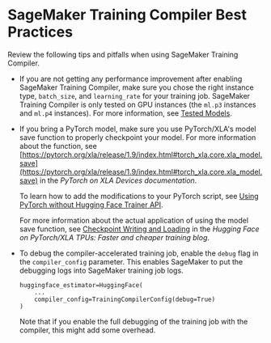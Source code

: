 # SageMaker Training Compiler Best Practices<a name="training-compiler-tips-pitfalls"></a>

Review the following tips and pitfalls when using SageMaker Training Compiler\.
+ If you are not getting any performance improvement after enabling SageMaker Training Compiler, make sure you chose the right instance type, `batch_size`, and `learning_rate` for your training job\. SageMaker Training Compiler is only tested on GPU instances \(the `ml.p3` instances and `ml.p4` instances\)\. For more information, see [Tested Models](training-compiler-support.md#training-compiler-tested-models)\.
+ If you bring a PyTorch model, make sure you use PyTorch/XLA's model save function to properly checkpoint your model\. For more information about the function, see [https://pytorch.org/xla/release/1.9/index.html#torch_xla.core.xla_model.save](https://pytorch.org/xla/release/1.9/index.html#torch_xla.core.xla_model.save) in the *PyTorch on XLA Devices documentation*\. 

  To learn how to add the modifications to your PyTorch script, see [Using PyTorch without Hugging Face Trainer API](training-compiler-pytorch-models.md#training-compiler-pytorch-models-non-trainer)\.

  For more information about the actual application of using the model save function, see [Checkpoint Writing and Loading](https://huggingface.co/blog/pytorch-xla#checkpoint-writing-and-loading) in the *Hugging Face on PyTorch/XLA TPUs: Faster and cheaper training blog*\.
+ To debug the compiler\-accelerated training job, enable the `debug` flag in the `compiler_config` parameter\. This enables SageMaker to put the debugging logs into SageMaker training job logs\.

  ```
  huggingface_estimator=HuggingFace(
      ...
      compiler_config=TrainingCompilerConfig(debug=True)
  )
  ```

  Note that if you enable the full debugging of the training job with the compiler, this might add some overhead\.
